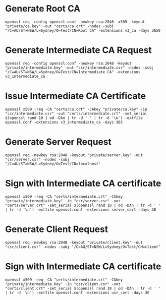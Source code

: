 # Generate Root CA
```openssl req -config openssl.conf -newkey rsa:2048 -x509 -keyout "private/ca.key" -out "certs/ca.crt" -nodes -subj "/C=AU/ST=NSW/L=Sydney/O=Test/CN=Root CA" -extensions v3_ca -days 3650```

# Generate Intermediate CA Request
```openssl req -config openssl.conf -newkey rsa:2048 -keyout "private/intermediate.key" -out "csr/intermediate.csr" -nodes -subj "/C=AU/ST=NSW/L=Sydney/O=Test/CN=Intermediate CA" -extensions v3_intermediate_ca```

# Issue Intermediate CA Certificate
```openssl x509 -req -CA "certs/ca.crt" -CAkey "private/ca.key" -in "csr/intermediate.csr" -out "certs/intermediate.crt" -set_serial $(openssl rand 10 | od -DAn | tr -d ' ' | tr -d '\n') -extfile openssl.conf -extensions v3_intermediate_ca -days 365```

# Generate Server Request
```openssl req -newkey rsa:2048 -keyout "private/server.key" -out "csr/server.csr" -nodes -subj "/C=AU/ST=NSW/L=Sydney/O=Test/CN=localhost"```
 
# Sign with Intermediate CA certificate
```openssl x509 -req -CA "certs/intermediate.crt" -CAkey "private/intermediate.key" -in "csr/server.csr" -out "certs/server.crt" -set_serial $(openssl rand 10 | od -DAn | tr -d ' ' | tr -d '\n') -extfile openssl.conf -extensions server_cert -days 30```

# Generate Client Request
```openssl req -newkey rsa:2048 -keyout "private/client.key" -out "csr/client.csr" -nodes -subj "/C=AU/ST=NSW/L=Sydney/O=Test/CN=client"```

# Sign with Intermediate CA certificate
```openssl x509 -req -CA "certs/intermediate.crt" -CAkey "private/intermediate.key" -in "csr/client.csr" -out "certs/client.crt" -set_serial $(openssl rand 10 | od -DAn | tr -d ' ' | tr -d '\n') -extfile openssl.conf -extensions usr_cert -days 30```
